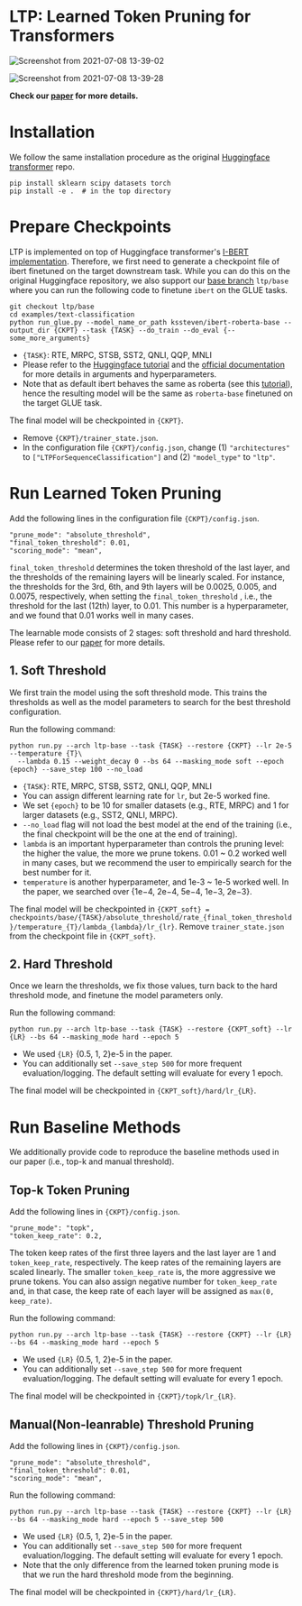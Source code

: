 # LTP: Learned Token Pruning for Transformers

![Screenshot from 2021-07-08 13-39-02](https://user-images.githubusercontent.com/50283958/124863552-376e7e80-dff2-11eb-8930-707664858adc.png)

![Screenshot from 2021-07-08 13-39-28](https://user-images.githubusercontent.com/50283958/124863602-540ab680-dff2-11eb-99e0-292c667b654a.png)

**Check our [paper](https://arxiv.org/abs/2107.00910) for more details.**

# Installation
We follow the same installation procedure as the original [Huggingface transformer](https://github.com/huggingface/transformers) repo.
```
pip install sklearn scipy datasets torch
pip install -e .  # in the top directory
```

# Prepare Checkpoints
LTP is implemented on top of Huggingface transformer's [I-BERT implementation](https://github.com/huggingface/transformers/tree/master/src/transformers/models/ibert).
Therefore, we first need to generate a checkpoint file of ibert finetuned on the target downstream task.
While you can do this on the original Huggingface repository, 
we also support our [base branch](https://github.com/kssteven418/LTP/tree/ltp/base) `ltp/base` where you can run the following code to finetune `ibert` on the GLUE tasks.

```
git checkout ltp/base
cd examples/text-classification
python run_glue.py --model_name_or_path kssteven/ibert-roberta-base --output_dir {CKPT} --task {TASK} --do_train --do_eval {--some_more_arguments}
```

* `{TASK}`: RTE, MRPC, STSB, SST2, QNLI, QQP, MNLI
* Please refer to the [Huggingface tutorial](https://huggingface.co/transformers/v2.3.0/examples.html) and the [official documentation](https://huggingface.co/transformers/main_classes/trainer.html#trainingarguments) for more details in arguments and hyperparameters.
* Note that as default ibert behaves the same as roberta (see this [tutorial](https://huggingface.co/kssteven/ibert-roberta-base)), 
hence the resulting model will be the same as `roberta-base` finetuned on the target GLUE task.

The final model will be checkpointed in `{CKPT}`. 
* Remove `{CKPT}/trainer_state.json`.
* In the configuration file `{CKPT}/config.json`, change (1) `"architectures"` to `["LTPForSequenceClassification"]` and (2) `"model_type"` to `"ltp"`.


# Run Learned Token Pruning
Add the following lines in the configuration file `{CKPT}/config.json`.
```
"prune_mode": "absolute_threshold",
"final_token_threshold": 0.01, 
"scoring_mode": "mean",
```

`final_token_threshold` determines the token threshold of the last layer, and the thresholds of the remaining layers will be linearly scaled.
For instance, the thresholds for the 3rd, 6th, and 9th layers will be 0.0025, 0.005, and 0.0075, respectively, when setting the `final_token_threshold` , i.e., the threshold for the last (12th) layer, to 0.01.
This number is a hyperparameter, and we found that 0.01 works well in many cases.

The learnable mode consists of 2 stages: soft threshold and hard threshold.
Please refer to our [paper](https://arxiv.org/abs/2107.00910) for more details.

## 1. Soft Threshold
We first train the model using the soft threshold mode. 
This trains the thresholds as well as the model parameters to search for the best threshold configuration.

Run the following command:
```
python run.py --arch ltp-base --task {TASK} --restore {CKPT} --lr 2e-5 --temperature {T}\
  --lambda 0.15 --weight_decay 0 --bs 64 --masking_mode soft --epoch {epoch} --save_step 100 --no_load
```

* `{TASK}`: RTE, MRPC, STSB, SST2, QNLI, QQP, MNLI
* You can assign different learning rate for `lr`, but 2e-5 worked fine.
* We set `{epoch}` to be 10 for smaller datasets (e.g., RTE, MRPC) and 1 for larger datasets (e.g., SST2, QNLI, MRPC).
* `--no_load` flag will not load the best model at the end of the training (i.e., the final checkpoint will be the one at the end of training).
* `lambda` is an important hyperparameter than controls the pruning level: the higher the value, the more we prune tokens. 0.01 ~ 0.2 worked well in many cases, but we recommend the user to empirically search for the best number for it.
* `temperature` is another hyperparameter, and 1e-3 ~ 1e-5 worked well. In the paper, we searched over {1e−4, 2e−4, 5e−4, 1e−3, 2e−3}.

The final model will be checkpointed in `{CKPT_soft} = checkpoints/base/{TASK}/absolute_threshold/rate_{final_token_threshold}/temperature_{T}/lambda_{lambda}/lr_{lr}`.
Remove `trainer_state.json` from the checkpoint file in `{CKPT_soft}`.


## 2. Hard Threshold
Once we learn the thresholds, we fix those values, turn back to the hard threshold mode, and finetune the model parameters only.

Run the following command:
```
python run.py --arch ltp-base --task {TASK} --restore {CKPT_soft} --lr {LR} --bs 64 --masking_mode hard --epoch 5 
```

* We used `{LR}` {0.5, 1, 2}e-5 in the paper.
* You can additionally set `--save_step 500` for more frequent evaluation/logging. The default setting will evaluate for every 1 epoch.

The final model will be checkpointed in `{CKPT_soft}/hard/lr_{LR}`.


# Run Baseline Methods
We additionally provide code to reproduce the baseline methods used in our paper (i.e., top-k and manual threshold).

## Top-k Token Pruning
Add the following lines in `{CKPT}/config.json`.
```
"prune_mode": "topk",
"token_keep_rate": 0.2,
```

The token keep rates of the first three layers and the last layer are 1 and `token_keep_rate`, respectively. 
The keep rates of the remaining layers are scaled linearly.
The smaller `token_keep_rate` is, the more aggressive we prune tokens.
You can also assign negative number for `token_keep_rate` and, in that case, the keep rate of each layer will be assigned as `max(0, keep_rate)`.

Run the following command:

```
python run.py --arch ltp-base --task {TASK} --restore {CKPT} --lr {LR} --bs 64 --masking_mode hard --epoch 5
```

* We used `{LR}` {0.5, 1, 2}e-5 in the paper.
* You can additionally set `--save_step 500` for more frequent evaluation/logging. The default setting will evaluate for every 1 epoch.


The final model will be checkpointed in `{CKPT}/topk/lr_{LR}`.


## Manual(Non-leanrable) Threshold Pruning
Add the following lines in `{CKPT}/config.json`.
```
"prune_mode": "absolute_threshold",
"final_token_threshold": 0.01, 
"scoring_mode": "mean",
```

Run the following command:
```
python run.py --arch ltp-base --task {TASK} --restore {CKPT} --lr {LR} --bs 64 --masking_mode hard --epoch 5 --save_step 500
```

* We used `{LR}` {0.5, 1, 2}e-5 in the paper.
* You can additionally set `--save_step 500` for more frequent evaluation/logging. The default setting will evaluate for every 1 epoch.
* Note that the only difference from the learned token pruning mode is that we run the hard threshold mode from the beginning.


The final model will be checkpointed in `{CKPT}/hard/lr_{LR}`.


